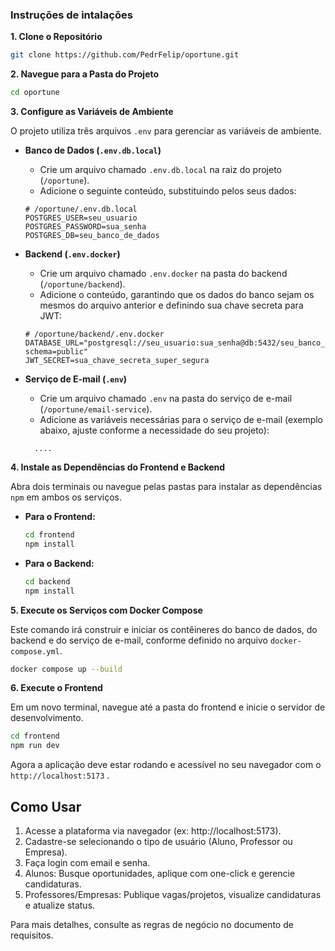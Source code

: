 ### Instruções de intalações



**1. Clone o Repositório**

```bash
git clone https://github.com/PedrFelip/oportune.git
```

**2. Navegue para a Pasta do Projeto**

```bash
cd oportune
```

**3. Configure as Variáveis de Ambiente**

O projeto utiliza três arquivos `.env` para gerenciar as variáveis de ambiente.

*   **Banco de Dados (`.env.db.local`)**
    *   Crie um arquivo chamado `.env.db.local` na raiz do projeto (`/oportune`).
    *   Adicione o seguinte conteúdo, substituindo pelos seus dados:

    ```env
    # /oportune/.env.db.local
    POSTGRES_USER=seu_usuario
    POSTGRES_PASSWORD=sua_senha
    POSTGRES_DB=seu_banco_de_dados
    ```

*   **Backend (`.env.docker`)**
    *   Crie um arquivo chamado `.env.docker` na pasta do backend (`/oportune/backend`).
    *   Adicione o conteúdo, garantindo que os dados do banco sejam os mesmos do arquivo anterior e definindo sua chave secreta para JWT:

    ```env
    # /oportune/backend/.env.docker
    DATABASE_URL="postgresql://seu_usuario:sua_senha@db:5432/seu_banco_de_dados?schema=public"
    JWT_SECRET=sua_chave_secreta_super_segura
    ```

*   **Serviço de E-mail (`.env`)**
    *   Crie um arquivo chamado `.env` na pasta do serviço de e-mail (`/oportune/email-service`).
    *   Adicione as variáveis necessárias para o serviço de e-mail (exemplo abaixo, ajuste conforme a necessidade do seu projeto):

    ```env
      ....
    ```

**4. Instale as Dependências do Frontend e Backend**

Abra dois terminais ou navegue pelas pastas para instalar as dependências `npm` em ambos os serviços.

*   **Para o Frontend:**
    ```bash
    cd frontend
    npm install
    ```

*   **Para o Backend:**
    ```bash
    cd backend
    npm install
    ```

**5. Execute os Serviços com Docker Compose**

Este comando irá construir e iniciar os contêineres do banco de dados, do backend e do serviço de e-mail, conforme definido no arquivo `docker-compose.yml`.

```bash
docker compose up --build
```

**6. Execute o Frontend**

Em um novo terminal, navegue até a pasta do frontend e inicie o servidor de desenvolvimento.

```bash
cd frontend
npm run dev
```

Agora a aplicação deve estar rodando e acessível no seu navegador com o `http://localhost:5173` .


  
   

## Como Usar

1. Acesse a plataforma via navegador (ex: http://localhost:5173).
2. Cadastre-se selecionando o tipo de usuário (Aluno, Professor ou Empresa).
3. Faça login com email e senha.
4. Alunos: Busque oportunidades, aplique com one-click e gerencie candidaturas.
5. Professores/Empresas: Publique vagas/projetos, visualize candidaturas e atualize status.

Para mais detalhes, consulte as regras de negócio no documento de requisitos.
